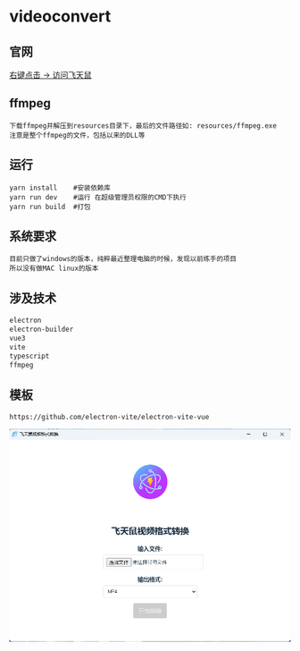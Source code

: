 # videoconvert

## 官网
[右键点击 -> 访问飞天鼠](https://tool.feitianshu.com/video-convert/ "点击访问飞天鼠")

## ffmpeg
    下载ffmpeg并解压到resources目录下，最后的文件路径如: resources/ffmpeg.exe
    注意是整个ffmpeg的文件，包括以来的DLL等

## 运行
    yarn install    #安装依赖库
    yarn run dev    #运行 在超级管理员权限的CMD下执行
    yarn run build  #打包

## 系统要求
    目前只做了windows的版本，纯粹最近整理电脑的时候，发现以前练手的项目
    所以没有做MAC linux的版本

## 涉及技术
    electron
    electron-builder
    vue3
    vite
    typescript
    ffmpeg

## 模板
    https://github.com/electron-vite/electron-vite-vue

![Screenshot of the application](resources/screenshot.png)
